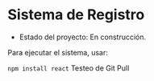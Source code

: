 <h1>Sistema de Registro</h1>

- Estado del proyecto: En construcción.

Para ejecutar el sistema, usar:

```npm install react```
Testeo de Git Pull
